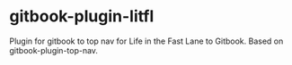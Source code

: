 # gitbook-plugin-litfl
Plugin for gitbook to top nav for Life in the Fast Lane to Gitbook. Based on gitbook-plugin-top-nav.

